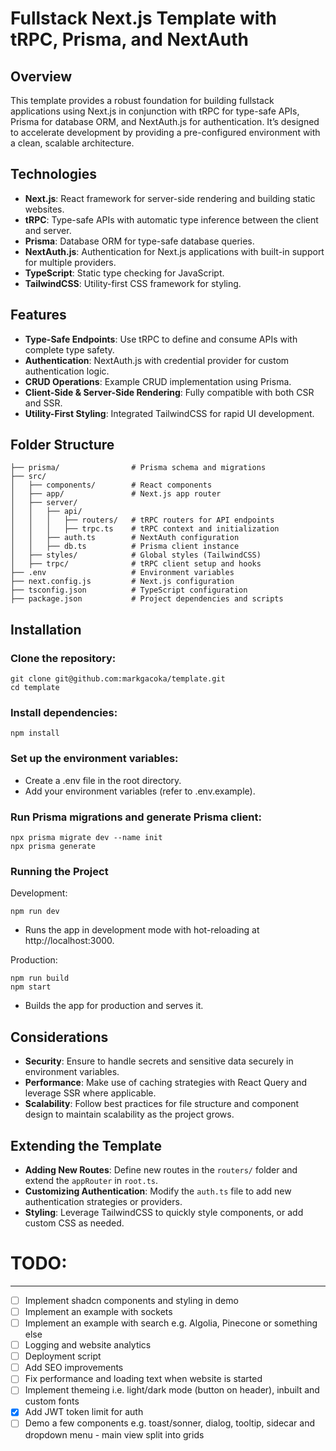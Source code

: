# Fullstack Next.js Template with tRPC, Prisma, and NextAuth

## Overview

This template provides a robust foundation for building fullstack applications using Next.js in conjunction with tRPC for type-safe APIs, Prisma for database ORM, and NextAuth.js for authentication. It’s designed to accelerate development by providing a pre-configured environment with a clean, scalable architecture.

## Technologies

-   **Next.js**: React framework for server-side rendering and building static websites.
-   **tRPC**: Type-safe APIs with automatic type inference between the client and server.
-   **Prisma**: Database ORM for type-safe database queries.
-   **NextAuth.js**: Authentication for Next.js applications with built-in support for multiple providers.
-   **TypeScript**: Static type checking for JavaScript.
-   **TailwindCSS**: Utility-first CSS framework for styling.

## Features

-   **Type-Safe Endpoints**: Use tRPC to define and consume APIs with complete type safety.
-   **Authentication**: NextAuth.js with credential provider for custom authentication logic.
-   **CRUD Operations**: Example CRUD implementation using Prisma.
-   **Client-Side & Server-Side Rendering**: Fully compatible with both CSR and SSR.
-   **Utility-First Styling**: Integrated TailwindCSS for rapid UI development.

## Folder Structure

```
├── prisma/                # Prisma schema and migrations
├── src/
│   ├── components/        # React components
│   ├── app/               # Next.js app router
│   ├── server/
│   │   ├── api/
│   │   │   ├── routers/   # tRPC routers for API endpoints
│   │   │   ├── trpc.ts    # tRPC context and initialization
│   │   ├── auth.ts        # NextAuth configuration
│   │   ├── db.ts          # Prisma client instance
│   ├── styles/            # Global styles (TailwindCSS)
│   ├── trpc/              # tRPC client setup and hooks
├── .env                   # Environment variables
├── next.config.js         # Next.js configuration
├── tsconfig.json          # TypeScript configuration
├── package.json           # Project dependencies and scripts
```

## Installation
### Clone the repository:

```
git clone git@github.com:markgacoka/template.git
cd template
```

### Install dependencies:

```
npm install
```

### Set up the environment variables:

-   Create a .env file in the root directory.
-   Add your environment variables (refer to .env.example).

### Run Prisma migrations and generate Prisma client:

```
npx prisma migrate dev --name init
npx prisma generate
```

### Running the Project

Development:

```
npm run dev
```

-   Runs the app in development mode with hot-reloading at http://localhost:3000.

Production:

```
npm run build
npm start
```

-   Builds the app for production and serves it.

## Considerations

-   **Security**: Ensure to handle secrets and sensitive data securely in environment variables.
-   **Performance**: Make use of caching strategies with React Query and leverage SSR where applicable.
-   **Scalability**: Follow best practices for file structure and component design to maintain scalability as the project grows.

## Extending the Template

-   **Adding New Routes**: Define new routes in the `routers/` folder and extend the `appRouter` in `root.ts`.
-   **Customizing Authentication**: Modify the `auth.ts` file to add new authentication strategies or providers.
-   **Styling**: Leverage TailwindCSS to quickly style components, or add custom CSS as needed.

# TODO:

---

-   [ ] Implement shadcn components and styling in demo
-   [ ] Implement an example with sockets
-   [ ] Implement an example with search e.g. Algolia, Pinecone or something else
-   [ ] Logging and website analytics
-   [ ] Deployment script
-   [ ] Add SEO improvements
-   [ ] Fix performance and loading text when website is started
-   [ ] Implement themeing i.e. light/dark mode (button on header), inbuilt and custom fonts
-   [x] Add JWT token limit for auth
-   [ ] Demo a few components e.g. toast/sonner, dialog, tooltip, sidecar and dropdown menu - main view split into grids
